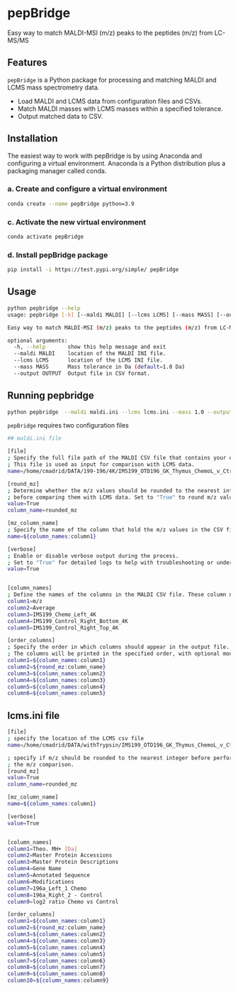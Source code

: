 # pepBridge

Easy way to match MALDI-MSI (m/z) peaks to the peptides (m/z) from LC-MS/MS 


## Features

`pepBridge` is a Python package for processing and matching MALDI and LCMS mass spectrometry data.

- Load MALDI and LCMS data from configuration files and CSVs.
- Match MALDI masses with LCMS masses within a specified tolerance.
- Output matched data to CSV.



## Installation

The easiest way to work with pepBridge is by using Anaconda and configuring a virtual environment. Anaconda 
is a Python distribution plus a packaging manager called conda.

### a. Create and configure a virtual environment

```bash
conda create --name pepBridge python=3.9
```

### c. Activate the new virtual environment
```bash
conda activate pepBridge
```

### d. Install pepBridge package
```bash
pip install -i https://test.pypi.org/simple/ pepBridge

```

## Usage

```bash
python pepbridge --help
usage: pepbridge [-h] [--maldi MALDI] [--lcms LCMS] [--mass MASS] [--output OUTPUT]

Easy way to match MALDI-MSI (m/z) peaks to the peptides (m/z) from LC-MS/MS

optional arguments:
  -h, --help       show this help message and exit
  --maldi MALDI    location of the MALDI INI file.
  --lcms LCMS      location of the LCMS INI file.
  --mass MASS      Mass tolerance in Da (default=1.0 Da)
  --output OUTPUT  Output file in CSV format.
```

## Running pepbridge
```bash
python pepbridge  --maldi maldi.ini --lcms lcms.ini --mass 1.0 --output matched_results_1.0.csv
```


`pepBridge` requires two configuration files
```bash 
## maldi.ini file

[file]
; Specify the full file path of the MALDI CSV file that contains your data.
; This file is used as input for comparison with LCMS data.
name=/home/cmadrid/DATA/199-196/4K/IMS199_OTD196_GK_Thymus_ChemoL_v_CtrlR_MALDI_Match_LCMS_4K_MALDI.csv

[round_mz]
; Determine whether the m/z values should be rounded to the nearest integer 
; before comparing them with LCMS data. Set to "True" to round m/z value
value=True
column_name=rounded_mz

[mz_column_name]
; Specify the name of the column that hold the m/z values in the CSV file.
name=${column_names:column1}

[verbose]
; Enable or disable verbose output during the process.
; Set to "True" for detailed logs to help with troubleshooting or understanding the process.
value=True


[column_names]
; Define the names of the columns in the MALDI CSV file. These column names will be used for data extraction.
column1=m/z
column2=Average
column3=IMS199_Chemo_Left_4K
column4=IMS199_Control_Right_Bottom_4K
column5=IMS199_Control_Right_Top_4K

[order_columns]
; Specify the order in which columns should appear in the output file.
; The columns will be printed in the specified order, with optional modifications such as rounded m/z.
column1=${column_names:column1}
column2=${round_mz:column_name}
column3=${column_names:column2}
column4=${column_names:column3}
column5=${column_names:column4}
column6=${column_names:column5}
```

## lcms.ini file
```bash
[file]
; specify the location of the LCMS csv file
name=/home/cmadrid/DATA/withTrypsin/IMS199_OTD196_GK_Thymus_ChemoL_v_CtrlR_MALDI_Match_LCMS_wTrypsinR05_4K_Oct2024_LCMS.csv

; specify if m/z should be rounded to the nearest integer before performing 
; the m/z comparison. 
[round_mz]
value=True
column_name=rounded_mz

[mz_column_name]
name=${column_names:column1}

[verbose]
value=True


[column_names]
column1=Theo. MH+ [Da]
column2=Master Protein Accessions
column3=Master Protein Descriptions
column4=Gene Name
column5=Annotated Sequence
column6=Modifications
column7=196a_Left_1 Chemo
column8=196a_Right_2 - Control
column9=log2 ratio Chemo vs Control

[order_columns]
column1=${column_names:column1}
column2=${round_mz:column_name}
column3=${column_names:column2}
column4=${column_names:column3}
column5=${column_names:column4}
column6=${column_names:column5}
column7=${column_names:column6}
column8=${column_names:column7}
column9=${column_names:column8}
column10=${column_names:column9}
```
